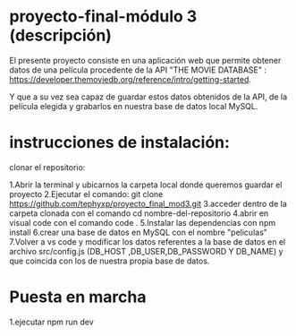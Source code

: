 # proyecto-final-módulo 3 (descripción)

El presente proyecto consiste en una aplicación web que permite obtener datos de una película procedente de la API "THE MOVIE DATABASE" : https://developer.themoviedb.org/reference/intro/getting-started.

Y que a su vez sea capaz de guardar estos datos obtenidos de la API, de la película elegida y grabarlos en nuestra base de datos local MySQL.

# instrucciones de instalación:

clonar el repositorio:

1.Abrir la terminal y ubicarnos la carpeta local donde queremos guardar el proyecto
2.Ejecutar el comando: 
git clone https://github.com/tephyxp/proyecto_final_mod3.git
3.acceder dentro de la carpeta clonada con el comando cd nombre-del-repositorio
4.abrir en visual code  con el comando code .
5.Instalar las dependencias con npm install
6.crear una base de datos en MySQL con el nombre "peliculas"
7.Volver a vs code y modificar los datos referentes a la base de datos en el archivo src/config.js (DB_HOST ,DB_USER,DB_PASSWORD Y DB_NAME) y que coincida con los de nuestra propia base de datos.

# Puesta en marcha

1.ejecutar npm run dev